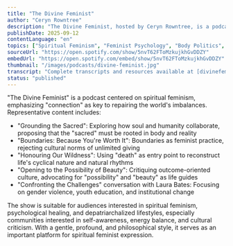 ```yaml
---
title: "The Divine Feminist"
author: "Ceryn Rowntree"
description: "The Divine Feminist, hosted by Ceryn Rowntree, is a podcast that blends feminism with spiritual exploration, emphasizing self-reconnection, energy balance, and depatriarchalized lifestyles. The show revolves around 'thirteen keys,' exploring themes of boundaries, wildness, beauty, death, and connection, with a philosophical, healing, and action-oriented style. It has featured guests like Laura Bates for conversations, with a Spotify rating of 5.0 (9 reviews), having deep influence in spiritual feminism and psychological growth communities."
publishDate: 2025-09-12
contentLanguage: "en"
topics: ["Spiritual Feminism", "Feminist Psychology", "Body Politics", "Depatriarchalization"]
sourceUrl: "https://open.spotify.com/show/5nvT62FToMzkujkhGvDDZY"
embedUrl: "https://open.spotify.com/embed/show/5nvT62FToMzkujkhGvDDZY"
thumbnail: "/images/podcasts/divine-feminist.jpg"
transcript: "Complete transcripts and resources available at [divinefeminist.com](https://www.divinefeminist.com/)"
status: "published"
---
```


"The Divine Feminist" is a podcast centered on spiritual feminism, emphasizing "connection" as key to repairing the world's imbalances. Representative content includes:

- "Grounding the Sacred": Exploring how soul and humanity collaborate, proposing that the "sacred" must be rooted in body and reality
- "Boundaries: Because You're Worth It": Boundaries as feminist practice, rejecting cultural norms of unlimited giving
- "Honouring Our Wildness": Using "death" as entry point to reconstruct life's cyclical nature and natural rhythms
- "Opening to the Possibility of Beauty": Critiquing outcome-oriented culture, advocating for "possibility" and "beauty" as life guides
- "Confronting the Challenges" conversation with Laura Bates: Focusing on gender violence, youth education, and institutional change

The show is suitable for audiences interested in spiritual feminism, psychological healing, and depatriarchalized lifestyles, especially communities interested in self-awareness, energy balance, and cultural criticism. With a gentle, profound, and philosophical style, it serves as an important platform for spiritual feminist expression.